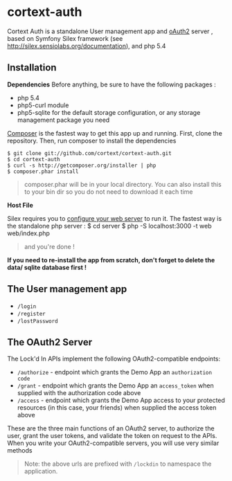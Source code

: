 cortext-auth
============

Cortext Auth is a standalone User management app and [oAuth2](http://oauth.net/2/) server , based on Symfony Silex framework (see http://silex.sensiolabs.org/documentation), and php 5.4

Installation
------------

**Dependencies**
Before anything, be sure to have the following packages : 

- php 5.4
- php5-curl module
- php5-sqlite for the default storage configuration, or any storage management package you need

[Composer](http://getcomposer.org/) is the fastest way to get this app up and running.  First, clone the repository.
Then, run composer to install the dependencies

    $ git clone git://github.com/cortext/cortext-auth.git
    $ cd cortext-auth
    $ curl -s http://getcomposer.org/installer | php
    $ composer.phar install

> composer.phar will be in your local directory.  You can also install this to your bin dir so you do not need to download it each time

**Host File**

Silex requires you to [configure your web server](http://silex.sensiolabs.org/doc/web_servers.html) to run it.
The fastest way is the standalone php server : 
    $ cd server
    $ php -S localhost:3000 -t web web/index.php

> and you're done !

**If you need to re-install the app from scratch, don't forget to delete the data/ sqlite database first !**

The User management app
-----------------
  * `/login`
  * `/register`
  * `/lostPassword`

The OAuth2 Server
-----------------

The Lock'd In APIs implement the following OAuth2-compatible endpoints:

   * `/authorize` - endpoint which grants the Demo App an `authorization code`
   * `/grant`     - endpoint which grants the Demo App an `access_token` when supplied with the authorization code above
   * `/access`    - endpoint which grants the Demo App access to your protected resources (in this case, your friends) when supplied the access token above

These are the three main functions of an OAuth2 server, to authorize the user, grant the user tokens, and validate the token on
request to the APIs.  When you write your OAuth2-compatible servers, you will use very similar methods

> Note: the above urls are prefixed with `/lockdin` to namespace the application.
